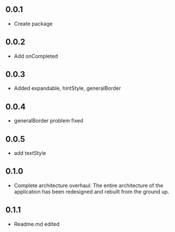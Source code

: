 ## 0.0.1

* Create package

## 0.0.2

* Add onCompleted

## 0.0.3

* Added expandable, hintStyle, generalBorder

## 0.0.4

* generalBorder problem fixed

## 0.0.5

* add textStyle

## 0.1.0

* Complete architecture overhaul: The entire architecture of the application has been redesigned and rebuilt from the ground up.

## 0.1.1

* Readme.md edited
